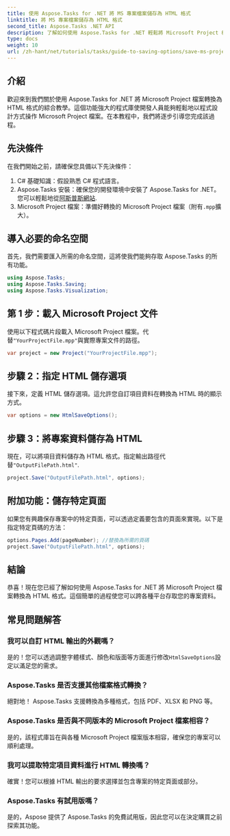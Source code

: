 ```yaml
---
title: 使用 Aspose.Tasks for .NET 將 MS 專案檔案儲存為 HTML 格式
linktitle: 將 MS 專案檔案儲存為 HTML 格式
second_title: Aspose.Tasks .NET API
description: 了解如何使用 Aspose.Tasks for .NET 輕鬆將 Microsoft Project 檔案 (.mpp) 轉換為 HTML 格式。這個綜合教程提供了逐步說明，包括如何載入專案文件、自訂 HTML 輸出以及保存特定頁面。
type: docs
weight: 10
url: /zh-hant/net/tutorials/tasks/guide-to-saving-options/save-ms-project-files-to-html-format/
---
```

## 介紹

歡迎來到我們關於使用 Aspose.Tasks for .NET 將 Microsoft Project 檔案轉換為 HTML 格式的綜合教學。這個功能強大的程式庫使開發人員能夠輕鬆地以程式設計方式操作 Microsoft Project 檔案。在本教程中，我們將逐步引導您完成該過程。

## 先決條件

在我們開始之前，請確保您具備以下先決條件：

1. C# 基礎知識：假設熟悉 C# 程式語言。
2.  Aspose.Tasks 安裝：確保您的開發環境中安裝了 Aspose.Tasks for .NET。您可以輕鬆地從[阿斯普斯網站](https://www.aspose.com).
3. Microsoft Project 檔案：準備好轉換的 Microsoft Project 檔案（附有`.mpp`擴大）。

## 導入必要的命名空間

首先，我們需要匯入所需的命名空間，這將使我們能夠存取 Aspose.Tasks 的所有功能。

```csharp
using Aspose.Tasks;
using Aspose.Tasks.Saving;
using Aspose.Tasks.Visualization;
```

## 第 1 步：載入 Microsoft Project 文件

使用以下程式碼片段載入 Microsoft Project 檔案。代替`"YourProjectFile.mpp"`與實際專案文件的路徑。

```csharp
var project = new Project("YourProjectFile.mpp");
```

## 步驟 2：指定 HTML 儲存選項

接下來，定義 HTML 儲存選項。這允許您自訂項目資料在轉換為 HTML 時的顯示方式。

```csharp
var options = new HtmlSaveOptions();
```

## 步驟 3：將專案資料儲存為 HTML

現在，可以將項目資料儲存為 HTML 格式。指定輸出路徑代替`"OutputFilePath.html"`.

```csharp
project.Save("OutputFilePath.html", options);
```

## 附加功能：儲存特定頁面

如果您有興趣保存專案中的特定頁面，可以透過定義要包含的頁面來實現。以下是指定特定頁碼的方法：

```csharp
options.Pages.Add(pageNumber); //替換為所需的頁碼
project.Save("OutputFilePath.html", options);
```

## 結論

恭喜！現在您已經了解如何使用 Aspose.Tasks for .NET 將 Microsoft Project 檔案轉換為 HTML 格式。這個簡單的過程使您可以跨各種平台存取您的專案資料。

## 常見問題解答

### 我可以自訂 HTML 輸出的外觀嗎？
是的！您可以透過調整字體樣式、顏色和版面等方面進行修改`HtmlSaveOptions`設定以滿足您的需求。

### Aspose.Tasks 是否支援其他檔案格式轉換？
絕對地！ Aspose.Tasks 支援轉換為多種格式，包括 PDF、XLSX 和 PNG 等。

### Aspose.Tasks 是否與不同版本的 Microsoft Project 檔案相容？
是的，該程式庫旨在與各種 Microsoft Project 檔案版本相容，確保您的專案可以順利處理。

### 我可以提取特定項目資料進行 HTML 轉換嗎？
確實！您可以根據 HTML 輸出的要求選擇並包含專案的特定頁面或部分。

### Aspose.Tasks 有試用版嗎？
是的，Aspose 提供了 Aspose.Tasks 的免費試用版，因此您可以在決定購買之前探索其功能。